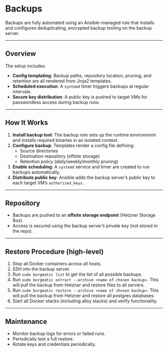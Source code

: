 # Backups

Backups are fully automated using an Ansible-managed role that installs and configures deduplicating, encrypted backup tooling on the backup server.

---

## Overview
The setup includes:

- **Config templating**: Backup paths, repository location, pruning, and retention are all rendered from Jinja2 templates.
- **Scheduled execution**: A `systemd` timer triggers backups at regular intervals.
- **Secure key distribution**: A public key is pushed to target VMs for passwordless access during backup runs.

---

## How It Works
1. **Install backup tool**: The backup role sets up the runtime environment and installs required binaries in an isolated context.
2. **Configure backup**: Templates render a config file defining:
   - Source directories
   - Destination repository (offsite storage)
   - Retention policy (daily/weekly/monthly pruning)
3. **Enable scheduling**: A `systemd` service and timer are created to run backups automatically.
4. **Distribute public key**: Ansible adds the backup server’s public key to each target VM’s `authorized_keys`.

---

## Repository
- Backups are pushed to an **offsite storage endpoint** (Hetzner Storage Box).
- Access is secured using the backup server’s private key (not stored in the repo).

---

## Restore Procedure (high-level)
1. Stop all Docker containers across all hosts.
2. SSH into the backup server.
3. Run `sudo borgmatic list` to get the list of all possible backups.
4. Run `sudo borgmatic extract --archive <name of chosen backup>`. This will pull the backup from Hetzner and restore files to all servers.
5. Run `sudo borgmatic restore --archive <name of chosen backup>`. This will pull the backup from Hetzner and restore all postgres databases.
6. Start all Docker stacks (including alloy stacks) and verify functionality.

---

## Maintenance
- Monitor backup logs for errors or failed runs.
- Periodically test a full restore.
- Rotate keys and credentials periodically.
